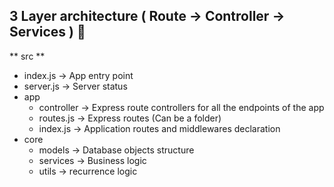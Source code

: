 ## 3 Layer architecture  ( Route -> Controller -> Services ) 🥪

   ** src **
   - index.js   -> App entry point
   - server.js  -> Server status
   - app             
      - controller -> Express route controllers for all the endpoints of the app
      - routes.js  -> Express routes (Can be a folder)
      - index.js   -> Application routes and middlewares declaration
   - core
     - models   -> Database objects structure
     - services -> Business logic
      - utils   -> recurrence logic
